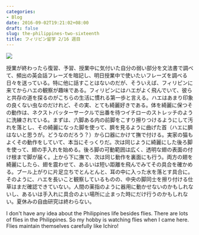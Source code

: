 ```yaml
---
categories:
- Blog
date: 2016-09-02T19:21:02+08:00
draft: false
slug: the-philippines-two-sixteenth
title: フィリピン留学 2/16 週目
---
```


![](/images/2016/09/the-philippines-two-sixteenth.jpg)

授業が終わったら復習、予習、授業中に気付いた自分の弱い部分を文法書で調べて、頻出の英会話フレーズを暗記し、明日授業中で使いたいフレーズを調べる日々を送っている。特に他に話すことはないのだが、そういえば、フィリピンに来てからハエの観察が趣味である。フィリピンにはハエがよく飛んでいて、彼らと共存の道を探るのがこちらの生活に慣れる第一歩と言える。ハエはあまり印象の良くない虫なのだけれど、その実、とても綺麗好きである。体を綺麗に保つその動作は、ネクストバッターサークルで出番を待つイチローのストレッチのように洗練されている。まずは、六脚ある内の前脚をこすり擦りつけるようにして汚れを落とし、その綺麗になった脚を使って、臍を見るように曲げた首（ハエに臍はないと思うが。どうなのだろう？）から口器にかけて撫で付ける。実家の猫もよくその動作をしていて、本当にそっくりだ。次は同じように綺麗にした後ろ脚を使って、翅の手入れを始める。後ろ脚の可動範囲は広く、透明な翅の表面の付け根まで脚が届く。上から下に撫で、次は同じ動作を裏面にも行う。両方の翅を綺麗にしたら、翅を震わせて、あるいは短い距離を飛んでみてその具合を確かめる。プール上がりに片足立ちでとんとんと、耳の中に入った水を落とす具合に。そのように、ハエを長いこと観察しているものの、中央の脚同士を擦り付ける仕草はまだ確認できていない。人間の薬指のように器用に動かせないのかもしれないし、あるいは手入れに具合のよい場所に止まった時にだけ行うのかもしれない。夏休みの自由研究は終わらない。

I don't have any idea about the Philippines life besides flies. There are lots of flies in the Philippines. So my hobby is watching flies when I came here. Flies maintain themselves carefully like Ichiro!
